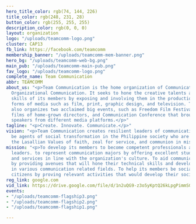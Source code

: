 ```yaml
---
hero_title_color: rgb(74, 144, 226)
title_color: rgb(248, 231, 28)
button_color: rgb(255, 255, 255)
description_color: rgb(0, 0, 0)
layout: organization
logo: "/uploads/teamcomm-logo.png"
cluster: CAP13
fb_link: https://facebook.com/teamcomm
membership_banner: "/uploads/teamcomm-mem-banner.png"
hero_bg: "/uploads/teamcomm-web-bg.png"
main_pub: "/uploads/teamcomm-main-pub.png"
fav_logo: "/uploads/teamcomm-logo.png"
complete_name: Team Communication
abbr: TEAMCOMM
about_us: "<p>Team Communication is the home organization of Communication Arts and
  Organizational Communication. It seeks to hone the creative talents and technical
  skills of its members by exposing and involving them in the production of various
  forms of media such as film, print, graphic design, and television. Team Communication
  also organizes two acclaimed big events, such as Freedom Film Festival, with commended
  films of home-grown directors, and Communication Conference that brought renowned
  speakers from different media platforms.</p>"
tagline: "<p>Create. Innovate. Communicate.</p>"
vision: "<p>Team Communication creates resilient leaders of communication who will
  be agents of social transformation in the Philippine society who are imbibed with
  the Lasallian Values of faith, zeal for service, and communion in mission.</p>"
mission: "<p>To develop its members to become competent professionals as well as effect
  leaders. to represent communication majors by offering excellent student activates
  and services in line with the organization's culture. To aid communication majors
  by providing avenues that will hone their technical skills and develop their talents
  in various communication related fields. To help its members be socially responsible
  citizens by proving relevant activities that would develop their social consciousness.</p>"
reg_link: google.com
vid_link: https://drive.google.com/file/d/1n2uQG9-z3o5yKptQ26kLpgPimmSGYVcc/preview
events:
- "/uploads/teamcomm-flagship3.png"
- "/uploads/teamcomm-flagship2.png"
- "/uploads/teamcomm-flagship1.png"

---
```

